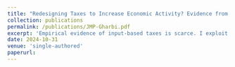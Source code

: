 ```yaml
---
title: "Redesigning Taxes to Increase Economic Activity? Evidence from a French Business Tax Reform (JMP) [PDF](/files/JMP-Gharbi.pdf) "
collection: publications
permalink: /publications/JMP-Gharbi.pdf
excerpt: 'Empirical evidence of input-based taxes is scarce. I exploit a reform of the French local business tax that shifted the tax burden from both labor and capital to capital only. I apply a dynamic differences-in-differences approach leveraging cross-sectional variations in firms‘ exposure to the reform. Using rich administrative data, I show that the reform boosts firms‘ investment, particularly for those initially cash-constrained. For a 1% reduction in taxes, tangible assets increase by 0.43%. This generates significant productivity gains. Wages are not affected. I estimate a negative effect on employment. This reduction does not indicate direct job cuts but reflects differences in employment growth rates between capital-intensive and labor-intensive firms, with capital-intensive firms increasing employment more rapidly. I explain this difference by varying tax sensitivity based on whether firms can deduct business tax payments from the corporate income tax.' 
date: 2024-10-31
venue: 'single-authored'
paperurl: 
---
```


